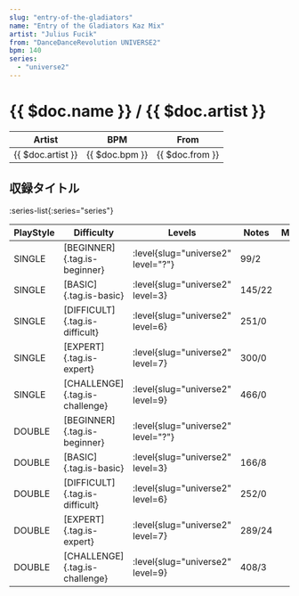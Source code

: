 ```yaml
---
slug: "entry-of-the-gladiators"
name: "Entry of the Gladiators Kaz Mix"
artist: "Julius Fucik"
from: "DanceDanceRevolution UNIVERSE2"
bpm: 140
series:
  - "universe2"
---
```


# {{ $doc.name }} / {{ $doc.artist }}

|Artist|BPM|From|
|------|---|----|
|{{ $doc.artist }}|{{ $doc.bpm }}|{{ $doc.from }}|

## 収録タイトル

:series-list{:series="series"}

|PlayStyle|Difficulty|Levels|Notes|Movie|
|---------|----------|------|-----|-----|
|SINGLE|[BEGINNER]{.tag.is-beginner}|<div class="field is-grouped is-grouped-multiline"> :level{slug="universe2" level="?"}</div>|99/2||
|SINGLE|[BASIC]{.tag.is-basic}|<div class="field is-grouped is-grouped-multiline"> :level{slug="universe2" level=3}</div>|145/22||
|SINGLE|[DIFFICULT]{.tag.is-difficult}|<div class="field is-grouped is-grouped-multiline"> :level{slug="universe2" level=6}</div>|251/0||
|SINGLE|[EXPERT]{.tag.is-expert}|<div class="field is-grouped is-grouped-multiline"> :level{slug="universe2" level=7}</div>|300/0||
|SINGLE|[CHALLENGE]{.tag.is-challenge}|<div class="field is-grouped is-grouped-multiline"> :level{slug="universe2" level=9}</div>|466/0||
|DOUBLE|[BEGINNER]{.tag.is-beginner}|<div class="field is-grouped is-grouped-multiline"> :level{slug="universe2" level="?"}</div>|||
|DOUBLE|[BASIC]{.tag.is-basic}|<div class="field is-grouped is-grouped-multiline"> :level{slug="universe2" level=3}</div>|166/8||
|DOUBLE|[DIFFICULT]{.tag.is-difficult}|<div class="field is-grouped is-grouped-multiline"> :level{slug="universe2" level=6}</div>|252/0||
|DOUBLE|[EXPERT]{.tag.is-expert}|<div class="field is-grouped is-grouped-multiline"> :level{slug="universe2" level=7}</div>|289/24||
|DOUBLE|[CHALLENGE]{.tag.is-challenge}|<div class="field is-grouped is-grouped-multiline"> :level{slug="universe2" level=9}</div>|408/3||
